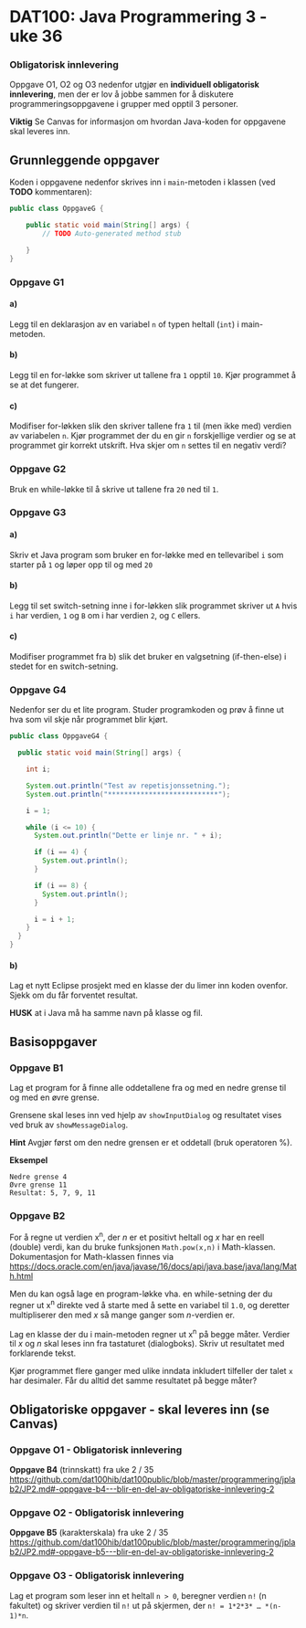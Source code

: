 # DAT100: Java Programmering 3 - uke 36

### Obligatorisk innlevering

Oppgave O1, O2 og O3 nedenfor utgjør en **individuell obligatorisk innlevering**, men der er lov å jobbe sammen for å diskutere programmeringsoppgavene i grupper med opptil 3 personer.

**Viktig** Se Canvas for informasjon om hvordan Java-koden for oppgavene skal leveres inn.

## Grunnleggende oppgaver

Koden i oppgavene nedenfor skrives inn i `main`-metoden i klassen (ved **TODO** kommentaren):

```java
public class OppgaveG {

	public static void main(String[] args) {
		// TODO Auto-generated method stub

	}
}
```

### Oppgave G1

#### a)

Legg til en deklarasjon av en variabel `n` of typen heltall (`int`) i main-metoden.

#### b)

Legg til en for-løkke som skriver ut tallene fra `1` opptil `10`. Kjør programmet å se at det fungerer.

#### c)

Modifiser for-løkken slik den skriver tallene fra `1` til (men ikke med) verdien av variabelen `n`. Kjør programmet der du en gir `n` forskjellige verdier og se at programmet gir korrekt utskrift. Hva skjer om `n` settes til en negativ verdi?

### Oppgave G2

Bruk en while-løkke til å skrive ut tallene fra `20` ned til `1`.

### Oppgave G3

#### a)

Skriv et Java program som bruker en for-løkke med en tellevaribel `i` som starter på `1` og løper opp til og med `20`

#### b)

Legg til set switch-setning inne i for-løkken slik programmet skriver ut `A` hvis `i` har verdien, `1` og `B` om i har verdien `2`, og `C` ellers.

#### c)

Modifiser programmet fra b) slik det bruker en valgsetning (if-then-else) i stedet for en switch-setning.

### Oppgave G4

Nedenfor ser du et lite program. Studer programkoden og prøv å finne ut hva som vil skje når programmet blir kjørt.

```java
public class OppgaveG4 {

  public static void main(String[] args) {

    int i;

    System.out.println("Test av repetisjonssetning.");
    System.out.println("***************************");

    i = 1;

    while (i <= 10) {
      System.out.println("Dette er linje nr. " + i);

      if (i == 4) {
        System.out.println();
      }

      if (i == 8) {
        System.out.println();
      }

      i = i + 1;
    }
  }
}
```

#### b)

Lag et nytt Eclipse prosjekt med en klasse der du limer inn koden ovenfor. Sjekk om du får forventet resultat.

**HUSK** at i Java må ha samme navn på klasse og fil.

## Basisoppgaver

### Oppgave B1

Lag et program for å finne alle oddetallene fra og med en nedre grense til og med en øvre grense.

Grensene skal leses inn ved hjelp av `showInputDialog` og resultatet vises ved bruk av
`showMessageDialog`.

**Hint** Avgjør først om den nedre grensen er et oddetall (bruk operatoren %).

**Eksempel**

```
Nedre grense 4
Øvre grense 11
Resultat: 5, 7, 9, 11
```

### Oppgave B2

For å regne ut verdien x<sup>n</sup>, der *n* er et positivt heltall og *x* har en reell (double) verdi, kan du bruke funksjonen `Math.pow(x,n)` i Math-klassen. Dokumentasjon for Math-klassen finnes via https://docs.oracle.com/en/java/javase/16/docs/api/java.base/java/lang/Math.html

Men du kan også lage en program-løkke vha. en while-setning der du regner ut x<sup>n</sup> direkte ved å starte med å sette en variabel til `1.0`, og deretter multipliserer den med *x* så mange ganger som *n*-verdien er.

Lag en klasse der du i main-metoden regner ut x<sup>n</sup> på begge måter. Verdier til *x* og *n* skal leses inn fra tastaturet (dialogboks). Skriv ut resultatet med forklarende tekst.

Kjør programmet flere ganger med ulike inndata inkludert tilfeller der talet `x` har desimaler. Får du alltid det samme resultatet på begge måter?

## Obligatoriske oppgaver - skal leveres inn (se Canvas)

### Oppgave O1 - Obligatorisk innlevering

**Oppgave B4** (trinnskatt) fra uke 2 / 35 https://github.com/dat100hib/dat100public/blob/master/programmering/jplab2/JP2.md#-oppgave-b4---blir-en-del-av-obligatoriske-innlevering-2

### Oppgave O2 - Obligatorisk innlevering

**Oppgave B5** (karakterskala) fra uke 2 / 35 https://github.com/dat100hib/dat100public/blob/master/programmering/jplab2/JP2.md#-oppgave-b5---blir-en-del-av-obligatoriske-innlevering-2

### Oppgave O3 - Obligatorisk innlevering

Lag et program som leser inn et heltall `n > 0`, beregner verdien `n!` (n fakultet) og skriver verdien til `n!` ut på skjermen, der `n! = 1*2*3* … *(n-1)*n`.
